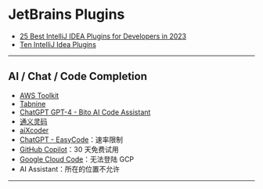 # JetBrains Plugins
- [25 Best IntelliJ IDEA Plugins for Developers in 2023](https://digma.ai/blog/25-best-intellij-idea-plugins-for-developers-in-2023/)
- [Ten IntelliJ Idea Plugins](https://www.javacodegeeks.com/2023/05/ten-intellij-idea-plugins.html)
---
## AI / Chat / Code Completion
- [AWS Toolkit](https://aws.amazon.com/cn/intellij/)
- [Tabnine](https://www.tabnine.com/)
- [ChatGPT GPT-4 - Bito AI Code Assistant](https://docs.bito.ai/getting-started)
- [通义灵码](https://tongyi.aliyun.com/lingma)
- [aiXcoder](https://aixcoder.com/)
- [ChatGPT - EasyCode](https://chatgpt.gold/getting-started/)：速率限制
- [GitHub Copilot](https://github.com/features/copilot)：30 天免费试用
- [Google Cloud Code](https://cloud.google.com/code/docs/intellij/auth_success?hl=zh-cn)：无法登陆 GCP
- AI Assistant：所在的位置不允许
---
